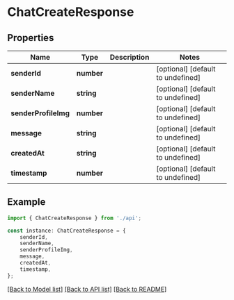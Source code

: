 # ChatCreateResponse


## Properties

Name | Type | Description | Notes
------------ | ------------- | ------------- | -------------
**senderId** | **number** |  | [optional] [default to undefined]
**senderName** | **string** |  | [optional] [default to undefined]
**senderProfileImg** | **number** |  | [optional] [default to undefined]
**message** | **string** |  | [optional] [default to undefined]
**createdAt** | **string** |  | [optional] [default to undefined]
**timestamp** | **number** |  | [optional] [default to undefined]

## Example

```typescript
import { ChatCreateResponse } from './api';

const instance: ChatCreateResponse = {
    senderId,
    senderName,
    senderProfileImg,
    message,
    createdAt,
    timestamp,
};
```

[[Back to Model list]](../README.md#documentation-for-models) [[Back to API list]](../README.md#documentation-for-api-endpoints) [[Back to README]](../README.md)

